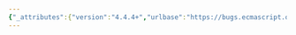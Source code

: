 ```yaml
---
{"_attributes":{"version":"4.4.4+","urlbase":"https://bugs.ecmascript.org/","maintainer":"dherman@mozilla.com"},"bug":{"bug_id":4547,"creation_ts":"2015-11-21 11:43:00 -0800","short_desc":"Order of properties falsely described as implementation-specific","delta_ts":"2015-11-21 11:46:26 -0800","product":"ECMA-262 Edition 6","component":"technical issues","version":"unspecified","rep_platform":"All","op_sys":"All","bug_status":"RESOLVED","resolution":"DUPLICATE","dup_id":4546,"priority":"Normal","bug_severity":"enhancement","everconfirmed":true,"reporter":{"uid":"axel","name":"Axel Rauschmayer"},"assigned_to":{"uid":"allen","name":"Allen Wirfs-Brock"},"long_desc":[{"commentid":14898,"comment_count":0,"who":{"uid":"axel","name":"Axel Rauschmayer"},"bug_when":"2015-11-21 11:43:44 -0800","thetext":"http://www.ecma-international.org/ecma-262/6.0/#sec-object.keys\n\n“If an implementation defines a specific order of enumeration for the for-in statement, the same order must be used for the elements of the array returned in step 4.”\n\nAFAICT, this is wrong on two accounts:\n\n1. It’s not a question of “if an implementation defines a specific order” – it is defined for all implementations, by the spec.\n2. The order doesn’t depend on for-in, it depends on [[OwnPropertyKeys]].\n\nA note for EnumerableOwnNames [1] also misstates a dependency on for-in (similarly to #2 above):\n\n“The order of elements in the returned list is the same as the enumeration order that is used by a for-in statement.”\n\n[1] http://www.ecma-international.org/ecma-262/6.0/#sec-enumerableownnames\n\n\nAm I making sense?"},{"commentid":14899,"comment_count":1,"who":{"uid":"axel","name":"Axel Rauschmayer"},"bug_when":"2015-11-21 11:46:26 -0800","thetext":"\n\n*** This bug has been marked as a duplicate of bug 4546 ***"}]}}
---
```

